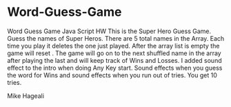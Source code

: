 # Word-Guess-Game
Word Guess Game Java Script HW
This is the Super Hero Guess Game. Guess the names of Super Heros. 
There are 5 total names in the Array. 
Each time you play it deletes the one just played. 
After the array list is empty the game will reset . 
The game will go on to the next shuffled name in the array after playing
the last and will keep track of  Wins and Losses. 
I added sound effect to the intro when doing Any Key start.
Sound effects when you guess the word for Wins and sound effects when you run out 
of tries. You get 10 tries. 

Mike Hageali